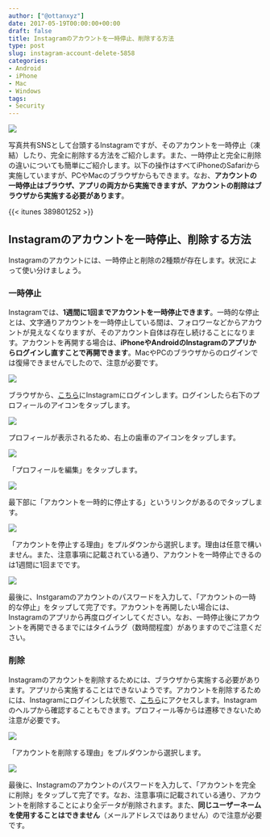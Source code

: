 ```yaml
---
author: ["@ottanxyz"]
date: 2017-05-19T00:00:00+00:00
draft: false
title: Instagramのアカウントを一時停止、削除する方法
type: post
slug: instagram-account-delete-5858
categories:
- Android
- iPhone
- Mac
- Windows
tags:
- Security
---
```


![](170519-591eaf76903d8.jpg)

写真共有SNSとして台頭するInstagramですが、そのアカウントを一時停止（凍結）したり、完全に削除する方法をご紹介します。また、一時停止と完全に削除の違いについても簡単にご紹介します。以下の操作はすべてiPhoneのSafariから実施していますが、PCやMacのブラウザからもできます。なお、**アカウントの一時停止はブラウザ、アプリの両方から実施できますが、アカウントの削除はブラウザから実施する必要があります**。

{{< itunes 389801252 >}}

## Instagramのアカウントを一時停止、削除する方法

Instagramのアカウントには、一時停止と削除の2種類が存在します。状況によって使い分けましょう。

### 一時停止

Instagramでは、**1週間に1回までアカウントを一時停止できます**。一時的な停止とは、文字通りアカウントを一時停止している間は、フォロワーなどからアカウントが見えなくなりますが、そのアカウント自体は存在し続けることになります。アカウントを再開する場合は、**iPhoneやAndroidのInstagramのアプリからログインし直すことで再開できます**。MacやPCのブラウザからのログインでは復帰できませんでしたので、注意が必要です。

![](170519-591eaf845765b.png)

ブラウザから、[こちら](https://www.instagram.com/)にInstagramにログインします。ログインしたら右下のプロフィールのアイコンをタップします。

![](170519-591eaf8975ee2.png)

プロフィールが表示されるため、右上の歯車のアイコンをタップします。

![](170519-591eaf8dec98f.png)

「プロフィールを編集」をタップします。

![](170519-591eaf92a5916.png)

最下部に「アカウントを一時的に停止する」というリンクがあるのでタップします。

![](170519-591eaf987638d.png)

「アカウントを停止する理由」をプルダウンから選択します。理由は任意で構いません。また、注意事項に記載されている通り、アカウントを一時停止できるのは1週間に1回までです。

![](170519-591eaf9ddb504.png)

最後に、Instgaramのアカウントのパスワードを入力して、「アカウントの一時的な停止」をタップして完了です。アカウントを再開したい場合には、Instagramのアプリから再度ログインしてください。なお、一時停止後にアカウントを再開できるまでにはタイムラグ（数時間程度）がありますのでご注意ください。

### 削除

Instagramのアカウントを削除するためには、ブラウザから実施する必要があります。アプリから実施することはできないようです。アカウントを削除するためには、Instagramにログインした状態で、[こちら](https://www.instagram.com/accounts/remove/request/permanent/)にアクセスします。Instagramのヘルプから確認することもできます。プロフィール等からは遷移できないため注意が必要です。

![](170519-591eafb537142.png)

「アカウントを削除する理由」をプルダウンから選択します。

![](170519-591eafbcb68b0.png)

最後に、Instagramのアカウントのパスワードを入力して、「アカウントを完全に削除」をタップして完了です。なお、注意事項に記載されている通り、アカウントを削除することにより全データが削除されます。また、**同じユーザーネームを使用することはできません**（メールアドレスではありません）ので注意が必要です。
